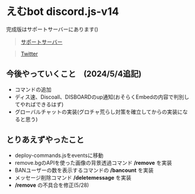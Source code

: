 # えむbot discord.js-v14

完成版はサポートサーバーにあります()

> [サポートサーバー](https://discord.gg/BnmvxuQk)

> [Twitter](https://twitter.com/ryo_001339)

## 今後やっていくこと　(2024/5/4追記)
- コマンドの追加
- ディス速、Discoall、DISBOARDのup通知(おそらくEmbedの内容で判別してやればできるはず)
- グローバルチャットの実装(グロチャ荒らし対策を確立してからの実装になると思う)

## とりあえずやったこと
- deploy-commands.jsをeventsに移動
- remove.bgのAPIを使った画像の背景透過コマンド **/remove** を実装
- BANユーザーの数を表示するコマンドの **/bancount** を実装
- メッセージ削除コマンド **/deletemessage** を実装
- **/remove** の不具合を修正(5/28)
  
